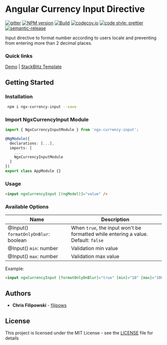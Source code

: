 # Angular Currency Input Directive

[![gitter](https://badges.gitter.im/Join%20Chat.svg)](https://gitter.im/filipows/ngx-currency-input?utm_source=badge&utm_medium=badge&utm_campaign=pr-badge&utm_content=badge)
[![NPM version](https://img.shields.io/npm/v/ngx-currency-input.svg?style=flat-square)](https://www.npmjs.com/package/ngx-currency-input)
[![Build](https://travis-ci.org/filipows/ngx-currency-input.svg?branch=master)](https://travis-ci.org/filipows/ngx-currency-input)
[![codecov.io](https://codecov.io/github/filipows/ngx-currency-input/coverage.svg?branch=master)](https://codecov.io/github/filipows/ngx-currency-input?branch=master)
[![code style: prettier](https://img.shields.io/badge/code_style-prettier-ff69b4.svg?style=flat-square)](https://github.com/prettier/prettier)
[![semantic-release](https://img.shields.io/badge/%20%20%F0%9F%93%A6%F0%9F%9A%80-semantic--release-e10079.svg)](https://github.com/semantic-release/semantic-release)

Input directive to format number according to users locale and preventing from entering more than 2 decimal places.

### Quick links

[Demo](https://filipows.github.io/ngx-currency-input/) |
[StackBlitz Template](https://stackblitz.com/edit/ngx-currency-input?file=src/app/app.component.html)

## Getting Started

### Installation

```bash
 npm i ngx-currency-input --save
```

### Import NgxCurrencyInput Module

```ts
import { NgxCurrencyInputModule } from 'ngx-currency-input';

@NgModule({
  declarations: [...],
  imports: [
    ...
    NgxCurrencyInputModule
  ]
})
export class AppModule {}
```

### Usage

```html
<input ngxCurrencyInput [(ngModel)]="value" />
```

### Available Options

| Name                                 | Description                                                                        |
| ------------------------------------ | ---------------------------------------------------------------------------------- |
| @Input() `formatOnlyOnBlur`: boolean | When `true`, the input won't be formatted while entering a value. Default: `false` |
| @Input() `min`: number               | Validation min value                                                               |
| @Input() `max`: number               | Validation max value                                                               |

Example:

```html
<input ngxCurrencyInput [formatOnlyOnBlur]="true" [min]="10" [max]="1000" [(ngModel)]="value" />
```

## Authors

- **Chris Filipowski** - [filipows](https://github.com/filipows)

## License

This project is licensed under the MIT License - see the [LICENSE](LICENSE) file for details
